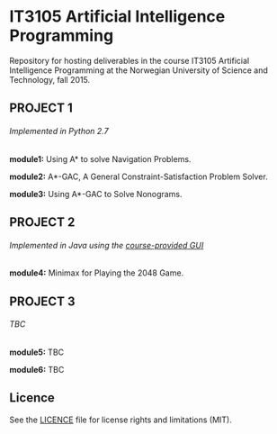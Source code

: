 # IT3105 Artificial Intelligence Programming
Repository for hosting deliverables in the course IT3105 Artificial Intelligence Programming at the Norwegian University of Science and Technology, fall 2015.

## PROJECT 1
###### Implemented in Python 2.7
**module1:** Using A* to solve Navigation Problems.

**module2:** A*-GAC, A General Constraint-Satisfaction Problem Solver.

**module3:** Using A*-GAC to Solve Nonograms.

## PROJECT 2
###### Implemented in Java using the [course-provided GUI](https://github.com/jorgenkg/IT3105)
**module4:** Minimax for Playing the 2048 Game.

## PROJECT 3
###### TBC
**module5:** TBC

**module6:** TBC

## Licence
See the [LICENCE](https://github.com/pmitche/it3105-aiprogramming/blob/master/LICENCE.md) file for license rights and limitations (MIT).
